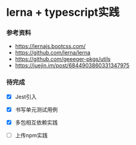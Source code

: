 # lerna + typescript实践

### 参考资料
- https://lernajs.bootcss.com/
- https://github.com/lerna/lerna
- https://github.com/geeeger-pkgs/utils
- https://juejin.im/post/6844903860331347975

### 待完成
- [x] Jest引入
- [x] 书写单元测试用例
- [x] 多包相互依赖实践
- [ ] 上传npm实践

